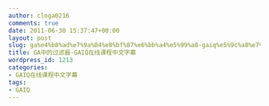 ```yaml
---
author: cloga0216
comments: true
date: 2011-06-30 15:37:47+00:00
layout: post
slug: ga%e4%b8%ad%e7%9a%84%e8%bf%87%e6%bb%a4%e5%99%a8-gaiq%e5%9c%a8%e7%ba%bf%e8%af%be%e7%a8%8b%e4%b8%ad%e6%96%87%e5%ad%97%e5%b9%95
title: GA中的过滤器-GAIQ在线课程中文字幕
wordpress_id: 1213
categories:
- GAIQ在线课程中文字幕
tags:
- GAIQ
---
```




